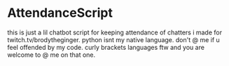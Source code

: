 # AttendanceScript
this is just a lil chatbot script for keeping attendance of chatters i made for twitch.tv/brodytheginger.
python isnt my native language. don't @ me if u feel offended by my code. 
curly brackets languages ftw and you are welcome to @ me on that one. 
